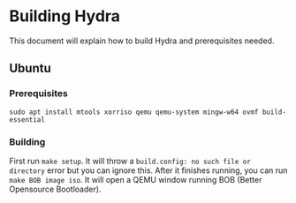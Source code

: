 # Building Hydra
This document will explain how to build Hydra and prerequisites needed.

## Ubuntu
### Prerequisites
`sudo apt install mtools xorriso qemu qemu-system mingw-w64 ovmf build-essential`
### Building
First run `make setup`. It will throw a `build.config: no such file or directory` error but you can ignore this. After it finishes running, you can run `make BOB image iso`. It will open a QEMU window running BOB (Better Opensource Bootloader).
